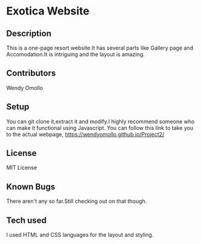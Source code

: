#  Exotica Website

## Description
This is a one-page resort website.It has several parts like Gallery page and Accomodation.It is intriguing and the layout is amazing.

## Contributors
Wendy Omollo

## Setup
You can git clone it,extract it and modify.I highly recommend someone who can make it functional using Javascript.
You can follow this link to take you to the actual webpage, https://wendyomollo.github.io/Project2/

## License
MIT License

## Known Bugs
There aren't any so far.Still checking out on that though.

## Tech used
I used HTML and CSS languages for the layout and styling.
